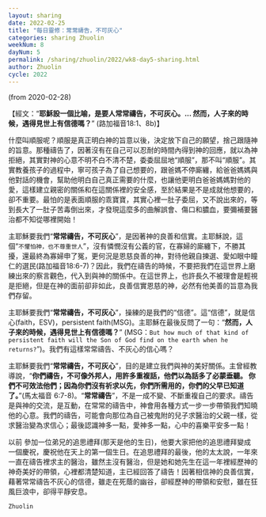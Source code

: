 ```yaml
---
layout: sharing
date: 2022-02-25
title: "每日靈修：常常禱告，不可灰心"
categories: sharing Zhuolin
weekNum: 8
dayNum: 5
permalink: /sharing/zhuolin/2022/wk8-day5-sharing.html
author: Zhuolin
cycle: 2022
---
```

(from 2020-02-28)

【經文：“**耶穌設一個比喻，是要人常常禱告，不可灰心。... 然而，人子來的時候，遇得見世上有信德嗎？**” (路加福音18:1、8b)】  

什麼叫順服呢？順服是真正明白神的旨意以後，決定放下自己的願望，捨己跟隨神的旨意。那種禱告了，因著沒有在自己可以忍耐的時間內得到神的回應，就以為神拒絕，其實對神的心意不明不白不清不楚，委委屈屈地“順服”，那不叫“順服”。其實教養孩子的過程中，寧可孩子為了自己想要的，跟爸媽不停廝纏，給爸爸媽媽與他對話的機會，幫助他明白自己真正需要的什麼，也讓他更明白爸爸媽媽對他的愛，這樣建立親密的關係和在這關係裡的安全感，至於結果是不是成就他想要的，卻不重要。最怕的是表面順服的乖寶寶，其實心裡一肚子委屈，又不說出來的，等到長大了一肚子苦毒倒出來，才發現這麼多的曲解誤會、傷口和膿血，要彌補要醫治都不知從哪裡開始！  

主耶穌要我們“**常常禱告，不可灰心**”，是因著神的良善和信實。主耶穌說，這個“`不懼怕神，也不尊重世人`”，沒有憐憫沒有公義的官，在寡婦的廝纏下，不勝其擾，還最終為寡婦申了冤，更何況是恩慈良善的神，對待他親自揀選、愛如眼中瞳仁的選民(路加福音18:6-7)？因此，我們在禱告的時候，不要把我們在這世界上磨練出來的察言觀色，代入到與神的關係中。在這世界上，也許長久不被理會是輕視是拒絕，但是在神的面前卻非如此，良善信實恩慈的神，必然有他美善的旨意為我們存留。  

主耶穌要我們“**常常禱告，不可灰心**”，操練的是我們的“信德”。這“信德”，就是信心(faith，ESV)，persistent faith(MSG)。主耶穌在最後反問了一句：“**然而，人子來的時候，遇得見世上有信德嗎？**” (MSG：`But how much of that kind of persistent faith will the Son of God find on the earth when he returns?`”)。我們有這樣常常禱告、不灰心的信心嗎？  

主耶穌要我們“**常常禱告，不可灰心**”，目的是建立我們與神的美好關係。主曾經教導說，“**你們禱告，不可像外邦人，用許多重複話，他們以為話多了必蒙垂聽。 你們不可效法他們；因為你們沒有祈求以先，你們所需用的，你們的父早已知道了。**”(馬太福音 6:7-8)。“**常常禱告**”，不是一成不變、不斷重複自己的要求。禱告是與神的交流，是互動，在常常的禱告中，神會用各種方式一步一步帶領我們知曉他的心意。我們的禱告，可能會向那位為自己被鬼附的兒子求醫治的父親一樣，從求醫治變為求信心；最後認識神多一點，愛神多一點，心中的喜樂平安多一點！  

以前 參加一位弟兄的追思禮拜(那天是他的生日)，他要大家把他的追思禮拜變成一個慶祝，慶祝他在天上的第一個生日。在追思禮拜的最後，他的太太說，一年來一直在禱告裡求主的醫治，雖然主沒有醫治，但是她和她先生在這一年裡經歷神的神奇美好的帶領，心裡都清楚知道，主已經回答了禱告！因著相信神的良善信實，藉著常常禱告不灰心的信德，雖走在死蔭的幽谷，卻經歷神的帶領和安慰，雖在狂風巨浪中，卻得平靜安息。  

`Zhuolin`  
